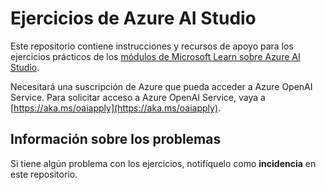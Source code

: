 # Ejercicios de Azure AI Studio

Este repositorio contiene instrucciones y recursos de apoyo para los ejercicios prácticos de los [módulos de Microsoft Learn sobre Azure AI Studio](https://docs.microsoft.com/training).

Necesitará una suscripción de Azure que pueda acceder a Azure OpenAI Service. Para solicitar acceso a Azure OpenAI Service, vaya a [https://aka.ms/oaiapply](https://aka.ms/oaiapply).

## Información sobre los problemas

Si tiene algún problema con los ejercicios, notifíquelo como **incidencia** en este repositorio.
